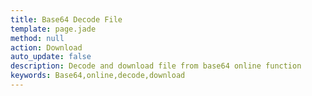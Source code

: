 ```yaml
---
title: Base64 Decode File
template: page.jade
method: null
action: Download
auto_update: false
description: Decode and download file from base64 online function
keywords: Base64,online,decode,download
---
```

<script>
$(document).ready(function() {
  var download = $('<a class="btn btn-default" download="base64"/>').text('Download');
  download.click(function() {
    var base64Str = $('#input').val();
    console.log(base64Str);
    download.attr('href', 'data:application/octet-stream;base64,' + base64Str);
  });
  $('#execute').replaceWith(download);
  $('.output').remove();
});
</script>
